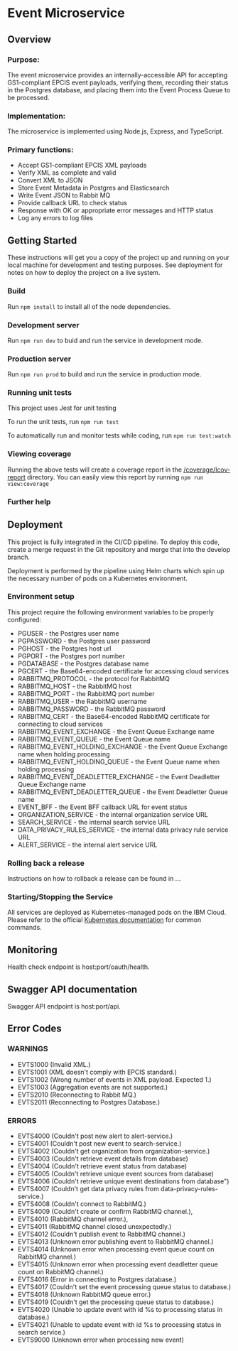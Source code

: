 # Event Microservice

## Overview

### Purpose:

The event microservice provides an internally-accessible API for accepting
GS1-compliant EPCIS event payloads, verifying them, recording their status
in the Postgres database, and placing them into the Event Process Queue to
be processed.

### Implementation:

The microservice is implemented using Node.js, Express, and TypeScript.

### Primary functions:

- Accept GS1-compliant EPCIS XML payloads
- Verify XML as complete and valid
- Convert XML to JSON
- Store Event Metadata in Postgres and Elasticsearch
- Write Event JSON to Rabbit MQ
- Provide callback URL to check status
- Response with OK or appropriate error messages and HTTP status
- Log any errors to log files

## Getting Started

These instructions will get you a copy of the project up and running on your local machine for development and testing purposes. See deployment for notes on how to deploy the project on a live system.

### Build

Run `npm install` to install all of the node dependencies.

### Development server

Run `npm run dev` to buid and run the service in development mode.

### Production server

Run `npm run prod` to build and run the service in production mode.

### Running unit tests

This project uses Jest for unit testing

To run the unit tests, run `npm run test`

To automatically run and monitor tests while coding, run `npm run test:watch`

### Viewing coverage

Running the above tests will create a coverage report in the [/coverage/lcov-report](./coverage/lcov-report/index.html)
directory. You can easily view this report by running `npm run view:coverage`

### Further help

## Deployment

This project is fully integrated in the CI/CD pipeline. To deploy this code, create a merge
request in the Git repository and merge that into the develop branch.

Deployment is performed by the pipeline using Helm charts which spin up the necessary number of pods on a Kubernetes environment.

### Environment setup

This project require the following environment variables to be properly configured:

- PGUSER - the Postgres user name
- PGPASSWORD - the Postgres user password
- PGHOST - the Postgres host url
- PGPORT - the Postgres port number
- PGDATABASE - the Postgres database name
- PGCERT - the Base64-encoded certificate for accessing cloud services
- RABBITMQ_PROTOCOL - the protocol for RabbitMQ
- RABBITMQ_HOST - the RabbitMQ host
- RABBITMQ_PORT - the RabbitMQ port number
- RABBITMQ_USER - the RabbitMQ username
- RABBITMQ_PASSWORD - the RabbitMQ password
- RABBITMQ_CERT - the Base64-encoded RabbitMQ certificate for connecting to cloud services
- RABBITMQ_EVENT_EXCHANGE - the Event Queue Exchange name
- RABBITMQ_EVENT_QUEUE - the Event Queue name
- RABBITMQ_EVENT_HOLDING_EXCHANGE - the Event Queue Exchange name when holding processing
- RABBITMQ_EVENT_HOLDING_QUEUE - the Event Queue name when holding processing
- RABBITMQ_EVENT_DEADLETTER_EXCHANGE - the Event Deadletter Queue Exchange name
- RABBITMQ_EVENT_DEADLETTER_QUEUE - the Event Deadletter Queue name
- EVENT_BFF - the Event BFF callback URL for event status
- ORGANIZATION_SERVICE - the internal organization service URL
- SEARCH_SERVICE - the internal search service URL
- DATA_PRIVACY_RULES_SERVICE - the internal data privacy rule service URL
- ALERT_SERVICE - the internal alert service URL

### Rolling back a release

Instructions on how to rollback a release can be found in ...

### Starting/Stopping the Service

All services are deployed as Kubernetes-managed pods on the IBM Cloud. Please refer to the official
[Kubernetes documentation](https://kubernetes.io/docs/reference/kubectl/cheatsheet/) for common commands.

## Monitoring

Health check endpoint is host:port/oauth/health.

## Swagger API documentation

Swagger API endpoint is host:port/api.

## Error Codes

### WARNINGS

- EVTS1000 (Invalid XML.)
- EVTS1001 (XML doesn't comply with EPCIS standard.)
- EVTS1002 (Wrong number of events in XML payload. Expected 1.)
- EVTS1003 (Aggregation events are not supported.)
- EVTS2010 (Reconnecting to Rabbit MQ.)
- EVTS2011 (Reconnecting to Postgres Database.)

### ERRORS

- EVTS4000 (Couldn't post new alert to alert-service.)
- EVTS4001 (Couldn't post new event to search-service.)
- EVTS4002 (Couldn't get organization from organization-service.)
- EVTS4003 (Couldn't retrieve event details from database)
- EVTS4004 (Couldn't retrieve event status from database)
- EVTS4005 (Couldn't retrieve unique event sources from database)
- EVTS4006 (Couldn't retrieve unique event destinations from database")
- EVTS4007 (Couldn't get data privacy rules from data-privacy-rules-service.)
- EVTS4008 (Couldn't connect to RabbitMQ.)
- EVTS4009 (Couldn't create or confirm RabbitMQ channel.),
- EVTS4010 (RabbitMQ channel error.),
- EVTS4011 (RabbitMQ channel closed unexpectedly.)
- EVTS4012 (Couldn't publish event to RabbitMQ channel.)
- EVTS4013 (Unknown error publishing event to RabbitMQ channel.)
- EVTS4014 (Unknown error when processing event queue count on RabbitMQ channel.)
- EVTS4015 (Unknown error when processing event deadletter queue count on RabbitMQ channel.)
- EVTS4016 (Error in connecting to Postgres database.)
- EVTS4017 (Couldn't set the event processing queue status to database.)
- EVTS4018 (Unknown RabbitMQ queue error.)
- EVTS4019 (Couldn't get the processing queue status to database.)
- EVTS4020 (Unable to update event with id %s to processing status in database.)
- EVTS4021 (Unable to update event with id %s to processing status in search service.)
- EVTS9000 (Unknown error when processing new event)

